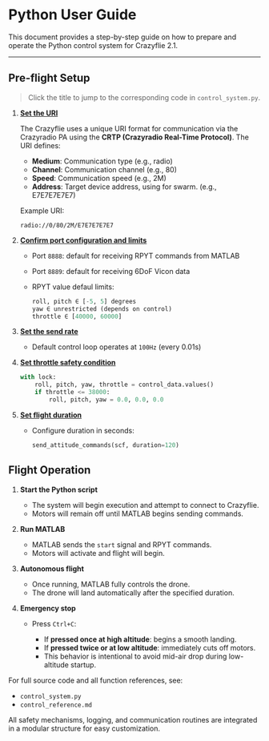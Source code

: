 # Python User Guide

This document provides a step-by-step guide on how to prepare and operate the Python control system for Crazyflie 2.1.

---

##  Pre-flight Setup

>   Click the title to jump to the corresponding code in `control_system.py`.

1. [**Set the URI**](https://github.com/Lee-Chun-Yi/NCKU-Quadrotor-Navigation/blob/main/Python/control_system.py#L19)

   The Crazyflie uses a unique URI format for communication via the Crazyradio PA using the **CRTP (Crazyradio Real-Time Protocol)**. The URI defines:

   * **Medium**: Communication type (e.g., radio)
   * **Channel**: Communication channel (e.g., 80)
   * **Speed**: Communication speed (e.g., 2M)
   * **Address**: Target device address, using for swarm. (e.g., E7E7E7E7E7)

   Example URI:

   ```text
   radio://0/80/2M/E7E7E7E7E7
   ```

2. [**Confirm port configuration and limits** ](https://github.com/Lee-Chun-Yi/NCKU-Quadrotor-Navigation/blob/main/Python/control_system.py#L44)

   * Port `8888`: default for receiving RPYT commands from MATLAB
   * Port `8889`: default for receiving 6DoF Vicon data
   * RPYT value defaul limits:

     ```python
     roll, pitch ∈ [-5, 5] degrees
     yaw ∈ unrestricted (depends on control)
     throttle ∈ [40000, 60000]
     ```

3. [**Set the send rate** ](https://github.com/Lee-Chun-Yi/NCKU-Quadrotor-Navigation/blob/main/Python/control_system.py#L133)

   * Default control loop operates at `100Hz` (every 0.01s)

4. [**Set throttle safety condition** ](https://github.com/Lee-Chun-Yi/NCKU-Quadrotor-Navigation/blob/main/Python/control_system.py#L145)

   ```python
   with lock:
       roll, pitch, yaw, throttle = control_data.values()
       if throttle <= 38000:
           roll, pitch, yaw = 0.0, 0.0, 0.0
   ```

5. [**Set flight duration** ](https://github.com/Lee-Chun-Yi/NCKU-Quadrotor-Navigation/blob/main/Python/control_system.py#L225)

   * Configure duration in seconds:

     ```python
     send_attitude_commands(scf, duration=120)
     ```



##  Flight Operation

1. **Start the Python script**

   * The system will begin execution and attempt to connect to Crazyflie.
   * Motors will remain off until MATLAB begins sending commands.

2. **Run MATLAB**

   * MATLAB sends the `start` signal and RPYT commands.
   * Motors will activate and flight will begin.

3. **Autonomous flight**

   * Once running, MATLAB fully controls the drone.
   * The drone will land automatically after the specified duration.

4. **Emergency stop**

   * Press `Ctrl+C`:

     * If **pressed once at high altitude**: begins a smooth landing.
     * If **pressed twice or at low altitude**: immediately cuts off motors.
     * This behavior is intentional to avoid mid-air drop during low-altitude startup.


For full source code and all function references, see:

* `control_system.py`
* `control_reference.md`

All safety mechanisms, logging, and communication routines are integrated in a modular structure for easy customization.
